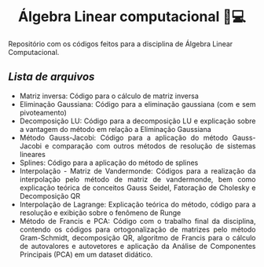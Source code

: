 # <center> <strong> Álgebra Linear computacional 🔢💻 </strong> </center>
Repositório com os códigos feitos para a disciplina de Álgebra Linear Computacional.

## <em> Lista de arquivos </em>
<div style="text-align:justify;">
<ul>
  <li> Matriz inversa: Código para o cálculo de matriz inversa </li>
  <li> Eliminação Gaussiana: Código para a eliminação gaussiana (com e sem pivoteamento) </li>
  <li> Decomposição LU: Código para a decomposição LU e explicação sobre a vantagem do método em relação a Eliminação Gaussiana </li>
  <li> Método Gauss-Jacobi: Código para a aplicação do método Gauss-Jacobi e comparação com outros métodos de resolução de sistemas lineares </li>
  <li> Splines: Código para a aplicação do método de splines </li>
  <li> Interpolação - Matriz de Vandermonde: Códigos para a realização da interpolação pelo método de matriz de vandermonde, bem como explicação teórica de conceitos Gauss Seidel, Fatoração de Cholesky e Decomposição QR </li>
  <li> Interpolação de Lagrange: Explicação teórica do método, código para a resolução e exibição sobre o fenômeno de Runge </li>  
  <li> Método de Francis e PCA: Código com o trabalho final da disciplina, contendo os códigos para ortogonalização de matrizes pelo método Gram-Schmidt, decomposição QR, algoritmo de Francis para o cálculo de autovalores e autovetores e aplicação da Análise de Componentes Principais (PCA) em um dataset didático. </li>  
</ul>
</div>

